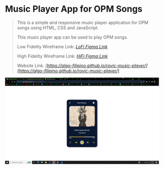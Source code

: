 # Music Player App for OPM Songs

> This is a simple and responsive music player application for OPM songs using HTML, CSS and JavaScript.
> 
> This music player app can be used to play OPM songs.
> 
> Low Fidelity Wireframe Link: *[LoFi Figma Link](https://www.figma.com/file/TqFgRMGnHKMARd8oZbnWDV/Low-Fidelity---Music-Player-App?type=design&node-id=3%3A266&t=YsGVp7zRWtsQywYN-1)*
>
> High Fidelity Wireframe Link: *[HiFi Figma Link](https://www.figma.com/file/5whHWVtioWOHQV2ErK9ZCo/High-Fidelity---Music-Player-App?type=design&node-id=0%3A1&t=6SJh2hb08HZ6MvrY-1)*
> 
> Website Link: *[https://algo-filipino.github.io/rovic-music-player/](https://algo-filipino.github.io/rovic-music-player/)*

[![Music Player App](images/music-player-app-ss.PNG)](https://algo-filipino.github.io/rovic-music-player/) 
